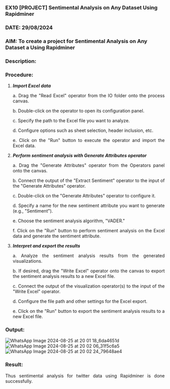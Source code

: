 ### EX10 [PROJECT] Sentimental Analysis on Any Dataset Using Rapidminer
### DATE: 29/08/2024
### AIM: To create a project for Sentimental Analysis on Any Dataset a Using Rapidminer
### Description: 
<div align = "justify">

### Procedure:
1) ***Import Excel data***
    <p>a. Drag the "Read Excel" operator from the IO folder onto the process canvas.
    <p>b. Double-click on the operator to open its configuration panel.
    <p>c. Specify the path to the Excel file you want to analyze.
    <p>d. Configure options such as sheet selection, header inclusion, etc.
    <p>e. Click on the "Run" button to execute the operator and import the Excel data.
2) ***Perform sentiment analysis with Generate Attributes operator***
    <p>a. Drag the "Generate Attributes" operator from the Operators panel onto the canvas.
    <p>b. Connect the output of the "Extract Sentiment" operator to the input of the "Generate Attributes" operator.
    <p>c. Double-click on the "Generate Attributes" operator to configure it.
    <p>d. Specify a name for the new sentiment attribute you want to generate (e.g., "Sentiment").
    <p>e. Choose the sentiment analysis algorithm, "VADER."
    <p>f. Click on the "Run" button to perform sentiment analysis on the Excel data and generate the sentiment attribute.
3) ***Interpret and export the results***
    <p>a. Analyze the sentiment analysis results from the generated visualizations.
    <p>b. If desired, drag the "Write Excel" operator onto the canvas to export the sentiment analysis results to a new Excel file.
    <p>c. Connect the output of the visualization operator(s) to the input of the "Write Excel" operator.
    <p>d. Configure the file path and other settings for the Excel export.
    <p>e. Click on the "Run" button to export the sentiment analysis results to a new Excel file.

### Output:
![WhatsApp Image 2024-08-25 at 20 01 18_6da4651d](https://github.com/user-attachments/assets/dec965ce-c147-44e3-9a34-2b040235d7c8)
![WhatsApp Image 2024-08-25 at 20 02 06_31f5c6a5](https://github.com/user-attachments/assets/c532d2fc-de53-46f5-b1ff-4705b87999e8)
![WhatsApp Image 2024-08-25 at 20 02 24_79648ae4](https://github.com/user-attachments/assets/a6d143ef-dada-4194-b0dc-bcb15df2aa56)

### Result:
Thus sentimental analysis for twitter data using Rapidminer is done successfully.
